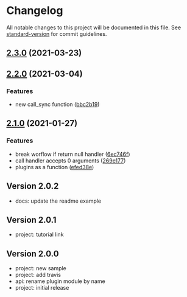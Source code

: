 # Changelog

All notable changes to this project will be documented in this file. See [standard-version](https://github.com/conventional-changelog/standard-version) for commit guidelines.

## [2.3.0](https://github.com/adaltas/node-plug-and-play/compare/v2.2.0...v2.3.0) (2021-03-23)

## [2.2.0](https://github.com/adaltas/node-plug-and-play/compare/v2.1.0...v2.2.0) (2021-03-04)


### Features

* new call_sync function ([bbc2b19](https://github.com/adaltas/node-plug-and-play/commit/bbc2b1933e57eac9737b643abfc0356ed310d7d8))

## [2.1.0](https://github.com/adaltas/node-plug-and-play/compare/v2.0.2...v2.1.0) (2021-01-27)


### Features

* break worflow if return null handler ([6ec746f](https://github.com/adaltas/node-plug-and-play/commit/6ec746f80ecf9a23cb380653ce0f88168b1e419b))
* call handler accepts 0 arguments ([269e177](https://github.com/adaltas/node-plug-and-play/commit/269e1773e6aa45736ad7dec6bcbee415c07aed04))
* plugins as a function ([efed38e](https://github.com/adaltas/node-plug-and-play/commit/efed38e26d4ba4918329ae3cfdb286593edb946b))



## Version 2.0.2

* docs: update the readme example

## Version 2.0.1

* project: tutorial link

## Version 2.0.0

* project: new sample
* project: add travis
* api: rename plugin module by name
* project: initial release

